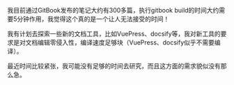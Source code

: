 我目前通过GitBook发布的笔记大约有300多篇，执行gitbook build的时间大约需要5分钟作用，我觉得这个真的是一个让人无法接受的时间！

我有计划去探索一些新的文档工具，比如VuePress、docsify等，我对新工具的要求是对文档编辑零侵入性，编译速度足够块（VuePress、docsify似乎不需要编译）。

最近时间比较紧张，我可能没有足够的时间去研究，而且这方面的需求貌似没有那么急。